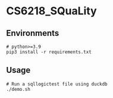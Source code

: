 # CS6218_SQuaLity

## Environments

```shell
# python>=3.9
pip3 install -r requirements.txt
```

## Usage

```shell
# Run a sqllogictest file using duckdb 
./demo.sh
```